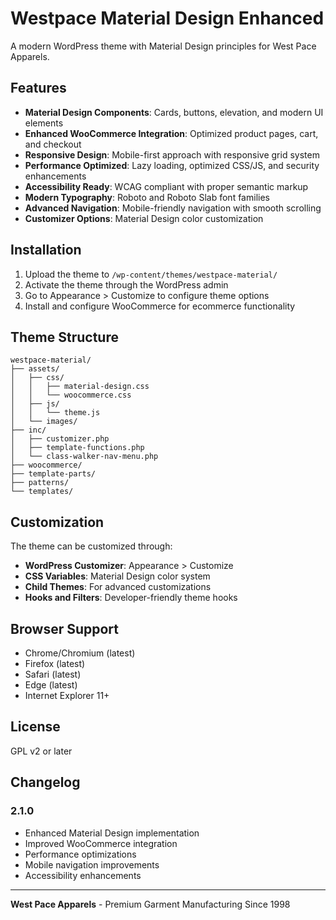 # Westpace Material Design Enhanced

A modern WordPress theme with Material Design principles for West Pace Apparels.

## Features

- **Material Design Components**: Cards, buttons, elevation, and modern UI elements
- **Enhanced WooCommerce Integration**: Optimized product pages, cart, and checkout
- **Responsive Design**: Mobile-first approach with responsive grid system
- **Performance Optimized**: Lazy loading, optimized CSS/JS, and security enhancements
- **Accessibility Ready**: WCAG compliant with proper semantic markup
- **Modern Typography**: Roboto and Roboto Slab font families
- **Advanced Navigation**: Mobile-friendly navigation with smooth scrolling
- **Customizer Options**: Material Design color customization

## Installation

1. Upload the theme to `/wp-content/themes/westpace-material/`
2. Activate the theme through the WordPress admin
3. Go to Appearance > Customize to configure theme options
4. Install and configure WooCommerce for ecommerce functionality

## Theme Structure

```
westpace-material/
├── assets/
│   ├── css/
│   │   ├── material-design.css
│   │   └── woocommerce.css
│   ├── js/
│   │   └── theme.js
│   └── images/
├── inc/
│   ├── customizer.php
│   ├── template-functions.php
│   └── class-walker-nav-menu.php
├── woocommerce/
├── template-parts/
├── patterns/
└── templates/
```

## Customization

The theme can be customized through:

- **WordPress Customizer**: Appearance > Customize
- **CSS Variables**: Material Design color system
- **Child Themes**: For advanced customizations
- **Hooks and Filters**: Developer-friendly theme hooks

## Browser Support

- Chrome/Chromium (latest)
- Firefox (latest)
- Safari (latest)
- Edge (latest)
- Internet Explorer 11+

## License

GPL v2 or later

## Changelog

### 2.1.0
- Enhanced Material Design implementation
- Improved WooCommerce integration
- Performance optimizations
- Mobile navigation improvements
- Accessibility enhancements

---

**West Pace Apparels** - Premium Garment Manufacturing Since 1998
